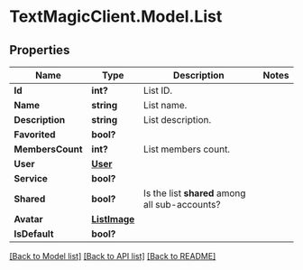 # TextMagicClient.Model.List
## Properties

Name | Type | Description | Notes
------------ | ------------- | ------------- | -------------
**Id** | **int?** | List ID. | 
**Name** | **string** | List name. | 
**Description** | **string** | List description. | 
**Favorited** | **bool?** |  | 
**MembersCount** | **int?** | List members count. | 
**User** | [**User**](User.md) |  | 
**Service** | **bool?** |  | 
**Shared** | **bool?** | Is the list **shared** among all sub-accounts? | 
**Avatar** | [**ListImage**](ListImage.md) |  | 
**IsDefault** | **bool?** |  | 

[[Back to Model list]](../README.md#documentation-for-models) [[Back to API list]](../README.md#documentation-for-api-endpoints) [[Back to README]](../README.md)

